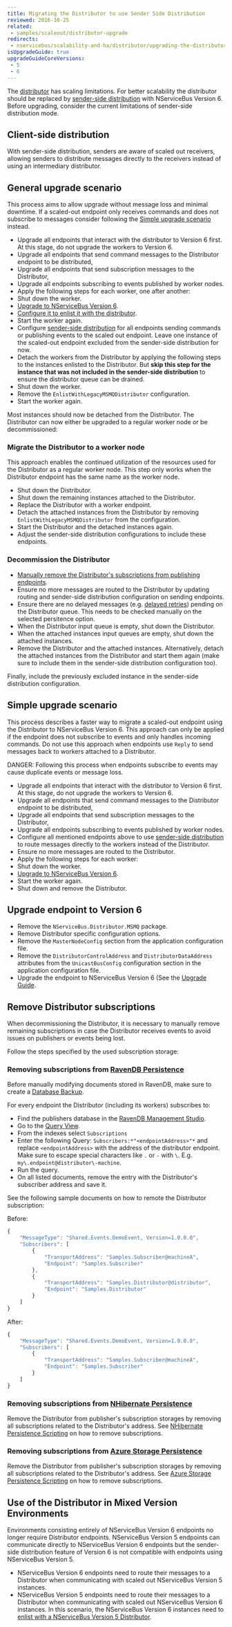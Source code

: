```yaml
---
title: Migrating the Distributor to use Sender Side Distribution
reviewed: 2016-10-25
related:
 - samples/scaleout/distributor-upgrade
redirects:
 - nservicebus/scalability-and-ha/distributor/upgrading-the-distributor
isUpgradeGuide: true
upgradeGuideCoreVersions:
 - 5
 - 6
---
```


The [distributor](/transports/msmq/distributor) has scaling limitations. For better scalability the distributor should be replaced by [sender-side distribution](/transports/msmq/sender-side-distribution.md) with NServiceBus Version 6. Before upgrading, consider the current limitations of sender-side distribution mode.


## Client-side distribution

With sender-side distribution, senders are aware of scaled out receivers, allowing senders to distribute messages directly to the receivers instead of using an intermediary distributor.


## General upgrade scenario

This process aims to allow upgrade without message loss and minimal downtime. If a scaled-out endpoint only receives commands and does not subscribe to messages consider following the [Simple upgrade scenario](#simple-upgrade-scenario) instead.

 * Upgrade all endpoints that interact with the distributor to Version 6 first. At this stage, do not upgrade the workers to Version 6.
  * Upgrade all endpoints that send command messages to the Distributor endpoint to be distributed,
  * Upgrade all endpoints that send subscription messages to the Distributor,
  * Upgrade all endpoints subscribing to events published by worker nodes.
 * Apply the following steps for each worker, one after another:
  * Shut down the worker.
  * [Upgrade to NServiceBus Version 6](#upgrade-endpoint-to-version-6).
  * [Configure it to enlist it with the distributor](/transports/msmq/distributor/configuration.md#worker-configuration-when-self-hosting).
  * Start the worker again.
 * Configure [sender-side distribution](/transports/msmq/sender-side-distribution.md) for all endpoints sending commands or publishing events to the scaled out endpoint. Leave one instance of the scaled-out endpoint excluded from the sender-side distribution for now.
 * Detach the workers from the Distributor by applying the following steps to the instances enlisted to the Distributor. But **skip this step for the instance that was not included in the sender-side distribution** to ensure the distributor queue can be drained.
  * Shut down the worker.
  * Remove the `EnlistWithLegacyMSMQDistributor` configuration.
  * Start the worker again.

Most instances should now be detached from the Distributor. The Distributor can now either be upgraded to a regular worker node or be decommissioned:


### Migrate the Distributor to a worker node

This approach enables the continued utilization of the resources used for the Distributor as a regular worker node. This step only works when the Distributor endpoint has the same name as the worker node.

 * Shut down the Distributor.
 * Shut down the remaining instances attached to the Distributor.
 * Replace the Distributor with a worker endpoint.
 * Detach the attached instances from the Distributor by removing `EnlistWithLegacyMSMQDistributor` from the configuration.
 * Start the Distributor and the detached instances again.
 * Adjust the sender-side distribution configurations to include these endpoints.


### Decommission the Distributor

 * [Manually remove the Distributor's subscriptions from publishing endpoints](#remove-distributor-subscriptions).
 * Ensure no more messages are routed to the Distributor by updating routing and sender-side distribution configuration on sending endpoints.
 * Ensure there are no delayed messages (e.g. [delayed retries](/nservicebus/recoverability/#delayed-retries)) pending on the Distributor queue. This needs to be checked manually on the selected persitence option.
 * When the Distributor input queue is empty, shut down the Distributor.
 * When the attached instances input queues are empty, shut down the attached instances.
 * Remove the Distributor and the attached instances. Alternatively, detach the attached instances from the Distributor and start them again (make sure to include them in the sender-side distribution configuration too).

Finally, include the previously excluded instance in the sender-side distribution configuration.


## Simple upgrade scenario

This process describes a faster way to migrate a scaled-out endpoint using the Distributor to NServiceBus Version 6. This approach can only be applied if the endpoint does not subscribe to events and only handles incoming commands. Do not use this approach when endpoints use `Reply` to send messages back to workers attached to a Distributor.

DANGER: Following this process when endpoints subscribe to events may cause duplicate events or message loss.

 * Upgrade all endpoints that interact with the distributor to Version 6 first. At this stage, do not upgrade the workers to Version 6.
  * Upgrade all endpoints that send command messages to the Distributor endpoint to be distributed,
  * Upgrade all endpoints that send subscription messages to the Distributor,
  * Upgrade all endpoints subscribing to events published by worker nodes.
 * Configure all mentioned endpoints above to use [sender-side distribution](/transports/msmq/sender-side-distribution.md) to route messages directly to the workers instead of the Distributor.
 * Ensure no more messages are routed to the Distributor.
 * Apply the following steps for each worker:
  * Shut down the worker.
  * [Upgrade to NServiceBus Version 6](#upgrade-endpoint-to-version-6).
  * Start the worker again.
 * Shut down and remove the Distributor.


## Upgrade endpoint to Version 6

 * Remove the `NServiceBus.Distributor.MSMQ` package.
 * Remove Distributor specific configuration options.
  * Remove the `MasterNodeConfig` section from the application configuration file.
  * Remove the `DistributorControlAddress` and `DistributorDataAddress` attributes from the `UnicastBusConfig` configuration section in the application configuration file.
 * Upgrade the endpoint to NServiceBus Version 6 (See the [Upgrade Guide](/nservicebus/upgrades/5to6).


## Remove Distributor subscriptions

When decommissioning the Distributor, it is necessary to manually remove remaining subscriptions in case the Distributor receives events to avoid issues on publishers or events being lost.

Follow the steps specified by the used subscription storage:


### Removing subscriptions from [RavenDB Persistence](/persistence/ravendb)

Before manually modifying documents stored in RavenDB, make sure to create a [Database Backup](https://ravendb.net/docs/search/latest/csharp?searchTerm=backup).

For every endpoint the Distributor (including its workers) subscribes to:

 * Find the publishers database in the [RavenDB Management Studio](https://ravendb.net/docs/search/latest/csharp?searchTerm=management-studio).
 * Go to the [Query View](https://ravendb.net/docs/search/latest/csharp?searchTerm=query%20view).
 * From the indexes select `Subscriptions`
 * Enter the following Query: `Subscribers:*"<endpointAddress>"*` and replace `<endpointAddress>` with the address of the distributor endpoint. Make sure to escape special characters like `.` or `-` with `\`. E.g. `my\.endpoint@distributor\-machine`.
 * Run the query.
 * On all listed documents, remove the entry with the Distributor's subscriber address and save it.

See the following sample documents on how to remote the Distributor subscription:

Before:

```javascript
{
    "MessageType": "Shared.Events.DemoEvent, Version=1.0.0.0",
    "Subscribers": [
        {
            "TransportAddress": "Samples.Subscriber@machineA",
            "Endpoint": "Samples.Subscriber"
        },
        {
            "TransportAddress": "Samples.Distributor@distributor",
            "Endpoint": "Samples.Distributor"
        }
    ]
}
```

After:

```javascript
{
    "MessageType": "Shared.Events.DemoEvent, Version=1.0.0.0",
    "Subscribers": [
        {
            "TransportAddress": "Samples.Subscriber@machineA",
            "Endpoint": "Samples.Subscriber"
        }
    ]
}
```


### Removing subscriptions from [NHibernate Persistence](/persistence/nhibernate)

Remove the Distributor from publisher's subscription storages by removing all subscriptions related to the Distributor's address. See [NHibernate Persistence Scripting](/persistence/nhibernate/scripting.md) on how to remove subscriptions.


### Removing subscriptions from [Azure Storage Persistence](/persistence/azure-storage)

Remove the Distributor from publisher's subscription storages by removing all subscriptions related to the Distributor's address. See [Azure Storage Persistence Scripting](/persistence/azure-storage/scripting.md) on how to remove subscriptions.


## Use of the Distributor in Mixed Version Environments

Environments consisting entirely of NServiceBus Version 6 endpoints no longer require Distributor endpoints. NServiceBus Version 5 endpoints can communicate directly to NServiceBus Version 6 endpoints but the sender-side distribution feature of Version 6 is not compatible with endpoints using NServiceBus Version 5.

 * NServiceBus Version 6 endpoints need to route their messages to a Distributor when communicating with scaled out NServiceBus Version 5 instances.
 * NServiceBus Version 5 endpoints need to route their messages to a Distributor when communicating with scaled out NServiceBus Version 6 instances. In this scenario, the NServiceBus Version 6 instances need to [enlist with a NServiceBus Version 5 Distributor](/transports/msmq/distributor/configuration.md#worker-configuration-when-self-hosting).
